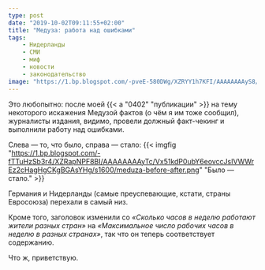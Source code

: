 ```yaml
---
type: post
date: "2019-10-02T09:11:55+02:00"
title: "Медуза: работа над ошибками"
tags:
    - Нидерланды
    - СМИ
    - миф
    - новости
    - законодательство
image: "https://1.bp.blogspot.com/-pveE-580DWg/XZRYY1h7KFI/AAAAAAAAyS8/OVA_6cEJBB8tyq7LJvLfPbQjrVR3fg6YwCKgBGAsYHg/s1600/meduza-fixed.png"
---
```


Это любопытно: после моей {{< a "0402" "публикации" >}} на тему некоторого искажения Медузой фактов (о чём я им тоже сообщил), журналисты издания, видимо, провели должный факт-чекинг и выполнили работу над ошибками.

<!--more-->

Слева — то, что было, справа — стало:
{{< imgfig "https://1.bp.blogspot.com/-fTTuHzSb3r4/XZRapNPF8BI/AAAAAAAAyTc/Vx51kdP0ubY6eovccJsIVWWrEz2cHagHgCKgBGAsYHg/s1600/meduza-before-after.png" "Было — стало." >}}

Германия и Нидерланды (самые преуспевающие, кстати, страны Евросоюза) перехали в самый низ.

Кроме того, заголовок изменили со *«Сколько часов в неделю работают жители разных стран»* на *«Максимальное число рабочих часов в неделю в разных странах»*, так что он теперь соответствует содержанию.

Что ж, приветствую.
